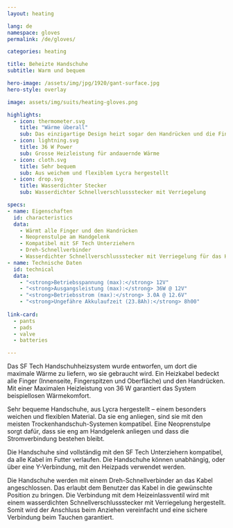 ```yaml
---
layout: heating

lang: de
namespace: gloves
permalink: /de/gloves/

categories: heating

title: Beheizte Handschuhe
subtitle: Warm und bequem

hero-image: /assets/img/jpg/1920/gant-surface.jpg
hero-style: overlay

image: assets/img/suits/heating-gloves.png

highlights:
  - icon: thermometer.svg
    title: "Wärme überall"
    sub: Das einzigartige Design heizt sogar den Handrücken und die Finger
  - icon: lightning.svg
    title: 36 W Power
    sub: Grosse Heizleistung für andauernde Wärme
  - icon: cloth.svg
    title: Sehr bequem
    sub: Aus weichem und flexiblem Lycra hergestellt
  - icon: drop.svg
    title: Wasserdichter Stecker
    sub: Wasserdichter Schnellverschlussstecker mit Verriegelung

specs:
- name: Eigenschaften
  id: characteristics
  data:
    - Wärmt alle Finger und den Handrücken
    - Neoprenstulpe am Handgelenk
    - Kompatibel mit SF Tech Unterziehern
    - Dreh-Schnellverbinder
    - Wasserdichter Schnellverschlussstecker mit Verriegelung für das Heizeinlassventil
- name: Technische Daten
  id: technical
  data:
    - "<strong>Betriebsspannung (max):</strong> 12V"
    - "<strong>Ausgangsleistung (max):</strong> 36W @ 12V"
    - "<strong>Betriebsstrom (max):</strong> 3.0A @ 12.6V"
    - "<strong>Ungefähre Akkulaufzeit (23.8Ah):</strong> 8h00"
  
link-card:
  - pants
  - pads
  - valve
  - batteries

---
```

Das SF Tech Handschuhheizsystem wurde entworfen, um dort die maximale Wärme zu liefern, wo sie gebraucht wird. Ein Heizkabel bedeckt alle Finger (Innenseite, Fingerspitzen und Oberfläche) und den Handrücken. Mit einer Maximalen Heizleistung von 36 W garantiert das System beispiellosen Wärmekomfort.

Sehr bequeme Handschuhe, aus Lycra hergestellt – einem besonders weichen und flexiblen Material. Da sie eng anliegen, sind sie mit den meisten Trockenhandschuh-Systemen kompatibel. Eine Neoprenstulpe sorgt dafür, dass sie eng am Handgelenk anliegen und dass die Stromverbindung bestehen bleibt.

Die Handschuhe sind vollständig mit den SF Tech Unterziehern kompatibel, da alle Kabel im Futter verlaufen. Die Handschuhe können unabhängig, oder über eine Y-Verbindung, mit den Heizpads verwendet werden.

Die Handschuhe werden mit einem Dreh-Schnellverbinder an das Kabel angeschlossen. Das erlaubt dem Benutzer das Kabel in die gewünschte Position zu bringen. Die Verbindung mit dem Heizeinlassventil wird mit einem wasserdichten Schnellverschlussstecker mit Verriegelung hergestellt. Somit wird der Anschluss beim Anziehen vereinfacht und eine sichere Verbindung beim Tauchen garantiert.
